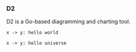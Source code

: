 ### D2

D2 is a Go-based diagramming and charting tool.

```{.d2 caption="Hello, World!" filename="hello-world.svg"}
x -> y: hello world
```

```{.d2 opt-layout="elk" caption="Hello, Universe!" filename="hello-universe.svg"}
x -> y: hello universe
```
